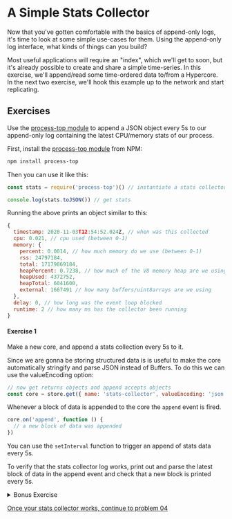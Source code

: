 # A Simple Stats Collector
Now that you've gotten comfortable with the basics of append-only logs, it's time to look at some simple use-cases for them. Using the append-only log interface, what kinds of things can you build?

Most useful applications will require an "index", which we'll get to soon, but it's already possible to create and share a simple time-series. In this exercise, we'll append/read some time-ordered data to/from a Hypercore. In the next two exercise, we'll hook this example up to the network and start replicating.

## Exercises

Use the [process-top module](https://github.com/mafintosh/process-top) to append a JSON object every 5s to our append-only log containing the latest CPU/memory stats
of our process.

First, install the [process-top module](https://github.com/mafintosh/process-top) from NPM:

```sh
npm install process-top
```

Then you can use it like this:

```js
const stats = require('process-top')() // instantiate a stats collector

console.log(stats.toJSON()) // get stats
```

Running the above prints an object similar to this:

```js
{
  timestamp: 2020-11-03T12:54:52.024Z, // when was this collected
  cpu: 0.021, // cpu used (between 0-1)
  memory: {
    percent: 0.0014, // how much memory do we use (between 0-1)
    rss: 24797184,
    total: 17179869184,
    heapPercent: 0.7238, // how much of the V8 memory heap are we using
    heapUsed: 4372752,
    heapTotal: 6041600,
    external: 1667491 // how many buffers/uint8arrays are we using
  },
  delay: 0, // how long was the event loop blocked
  runtime: 2 // how many ms has the collector been running
}
```

#### Exercise 1

Make a new core, and append a stats collection every 5s to it.

Since we are gonna be storing structured data is is useful to make the core automatically
stringify and parse JSON instead of Buffers. To do this we can use the valueEncoding option:

```js
// now get returns objects and append accepts objects
const core = store.get({ name: 'stats-collector', valueEncoding: 'json' })
```

Whenever a block of data is appended to the core the `append` event is fired.

```js
core.on('append', function () {
  // a new block of data was appended
})
```

You can use the `setInterval` function to trigger an append of stats data every 5s.

To verify that the stats collector log works, print out and parse the latest block
of data in the append event and check that a new block is printed every 5s.

<details>
  <summary>Bonus Exercise</summary>

Try adding another setInterval to your program that uses a lot of CPU or allocates a lot of memory.
Check that our stats reflect that with the cpu value or external memory option going up.

You can use the for loop from the previous exercise to print out all stats from our core.
</details>

[Once your stats collector works, continue to problem 04](04.md)
